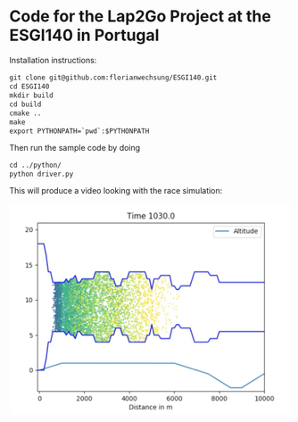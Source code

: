# Code for the Lap2Go Project at the ESGI140 in Portugal


Installation instructions:

    git clone git@github.com:florianwechsung/ESGI140.git
    cd ESGI140
    mkdir build
    cd build
    cmake ..
    make
    export PYTHONPATH=`pwd`:$PYTHONPATH

Then run the sample code by doing

    cd ../python/
    python driver.py

This will produce a video looking with the race simulation:

![Sample Simulation](sample.png)
